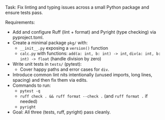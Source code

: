 Task: Fix linting and typing issues across a small Python package and ensure tests pass.

Requirements:
- Add and configure Ruff (lint + format) and Pyright (type checking) via pyproject.toml.
- Create a minimal package `pkg/` with:
  - `__init__.py` exposing a `version()` function
  - `calc.py` with functions: `add(a: int, b: int) -> int`, `div(a: int, b: int) -> float` (handle division by zero)
- Write unit tests in `tests/` (pytest):
  - Cover happy paths and error cases for `div`.
- Introduce common lint nits intentionally (unused imports, long lines, spacing) and then fix them via edits.
- Commands to run:
  - `pytest -q`
  - `ruff check . && ruff format --check .` (and `ruff format .` if needed)
  - `pyright`
- Goal: All three (tests, ruff, pyright) pass cleanly.


